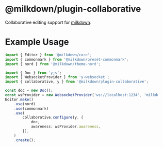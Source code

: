 # @milkdown/plugin-collaborative

Collaborative editing support for [milkdown](https://saul-mirone.github.io/milkdown/).

# Example Usage

```typescript
import { Editor } from '@milkdown/core';
import { commonmark } from '@milkdown/preset-commonmark';
import { nord } from '@milkdown/theme-nord';

import { Doc } from 'yjs';
import { WebsocketProvider } from 'y-websocket';
import { collaborative, y } from '@milkdown/plugin-collaborative';

const doc = new Doc();
const wsProvider = new WebsocketProvider('ws://localhost:1234', 'milkdown', doc);
Editor.make()
    .use(nord)
    .use(commonmark)
    .use(
        collaborative.configure(y, {
            doc,
            awareness: wsProvider.awareness,
        }),
    )
    .create();
```
